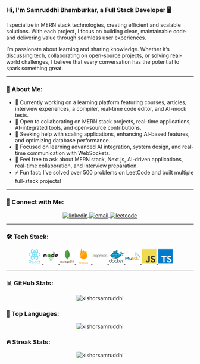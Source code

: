 ### Hi, I'm Samruddhi Bhamburkar, a Full Stack Developer 🖥️

I specialize in MERN stack technologies, creating efficient and scalable solutions. With each project, I focus on building clean, maintainable code and delivering value through seamless user experiences.

I’m passionate about learning and sharing knowledge. Whether it’s discussing tech, collaborating on open-source projects, or solving real-world challenges, I believe that every conversation has the potential to spark something great.

---

### 💫 About Me:
- 🔭 Currently working on a learning platform featuring courses, articles, interview experiences, a compiler, real-time code editor, and AI-mock tests.
- 🚧 Open to collaborating on MERN stack projects, real-time applications, AI-integrated tools, and open-source contributions.
- 🤝 Seeking help with scaling applications, enhancing AI-based features, and optimizing database performance.
- 🌱 Focused on learning advanced AI integration, system design, and real-time communication with WebSockets.
- 💬 Feel free to ask about MERN stack, Next.js, AI-driven applications, real-time collaboration, and interview preparation.
- ⚡ Fun fact: I’ve solved over 500 problems on LeetCode and built multiple full-stack projects!

---

### 🔗 Connect with Me:
<p align="center">
  <a href="https://www.linkedin.com/in/samruddhi-bhamburkar" target="blank">
    <img align="center" src="https://raw.githubusercontent.com/rahuldkjain/github-profile-readme-generator/master/src/images/icons/Social/linked-in-alt.svg" alt="linkedin" height="30" width="40" />
  </a>
  <a href="mailto:samruddhi.bhamburkar@gmail.com" target="blank">
    <img align="center" src="https://img.shields.io/badge/Email-D14836?logo=gmail&logoColor=white" alt="email" height="30" width="40" />
  </a>
  <a href="https://leetcode.com/samruddhi_bhamburkar" target="blank">
    <img align="center" src="https://img.shields.io/badge/LeetCode-%23FF6F00.svg?style=for-the-badge&logo=leetCode&logoColor=white" alt="leetcode" height="30" width="40" />
  </a>
</p>

---

### 🛠️ Tech Stack:
<p align="center">
  <a href="https://reactjs.org/" target="_blank">
    <img src="https://raw.githubusercontent.com/devicons/devicon/master/icons/react/react-original-wordmark.svg" alt="react" width="40" height="40"/>
  </a>
  <a href="https://nodejs.org" target="_blank">
    <img src="https://raw.githubusercontent.com/devicons/devicon/master/icons/nodejs/nodejs-original-wordmark.svg" alt="nodejs" width="40" height="40"/>
  </a>
  <a href="https://www.mongodb.com/" target="_blank">
    <img src="https://raw.githubusercontent.com/devicons/devicon/master/icons/mongodb/mongodb-original-wordmark.svg" alt="mongodb" width="40" height="40"/>
  </a>
  <a href="https://www.firebase.com" target="_blank">
    <img src="https://raw.githubusercontent.com/devicons/devicon/master/icons/firebase/firebase-plain-wordmark.svg" alt="firebase" width="40" height="40"/>
  </a>
  <a href="https://www.expressjs.com" target="_blank">
    <img src="https://raw.githubusercontent.com/devicons/devicon/master/icons/express/express-original-wordmark.svg" alt="express" width="40" height="40"/>
  </a>
  <a href="https://www.docker.com" target="_blank">
    <img src="https://raw.githubusercontent.com/devicons/devicon/master/icons/docker/docker-original-wordmark.svg" alt="docker" width="40" height="40"/>
  </a>
  <a href="https://www.mysql.com" target="_blank">
    <img src="https://raw.githubusercontent.com/devicons/devicon/master/icons/mysql/mysql-original-wordmark.svg" alt="mysql" width="40" height="40"/>
  </a>
  <a href="https://www.javascript.com" target="_blank">
    <img src="https://raw.githubusercontent.com/devicons/devicon/master/icons/javascript/javascript-original.svg" alt="javascript" width="40" height="40"/>
  </a>
  <a href="https://www.typescriptlang.org" target="_blank">
    <img src="https://raw.githubusercontent.com/devicons/devicon/master/icons/typescript/typescript-original.svg" alt="typescript" width="40" height="40"/>
  </a>
</p>

---

### 📊 GitHub Stats:
<p align="center">
  <img src="https://github-readme-stats.vercel.app/api?username=kishorsamruddhi&show_icons=true&locale=en" alt="kishorsamruddhi"/>
</p>

### 💬 Top Languages:
<p align="center">
  <img src="https://github-readme-stats.vercel.app/api/top-langs/?username=kishorsamruddhi&show_icons=true&locale=en&layout=compact" alt="kishorsamruddhi"/>
</p>

### 🔥 Streak Stats:
<p align="center">
  <img src="https://github-readme-streak-stats.herokuapp.com/?user=kishorsamruddhi&" alt="kishorsamruddhi"/>
</p>
